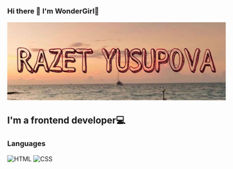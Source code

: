 ### Hi there 👋 I'm WonderGirl🌟

[![Header](https://github.com/wonder-girl92/wonder-girl92/blob/main/assets/logo.jpg)](https://www.instagram.com/r.i.1992/)

## I'm a frontend developer💻

### Languages
![HTML](https://img.shields.io/badge/-Html-E85E2A?style=for-the-badge&logo=html&logoColor=F8F9F9)
![CSS](https://img.shields.io/badge/-Css-blue?style=for-the-badge&logo=css&logoColor=F8F9F9)